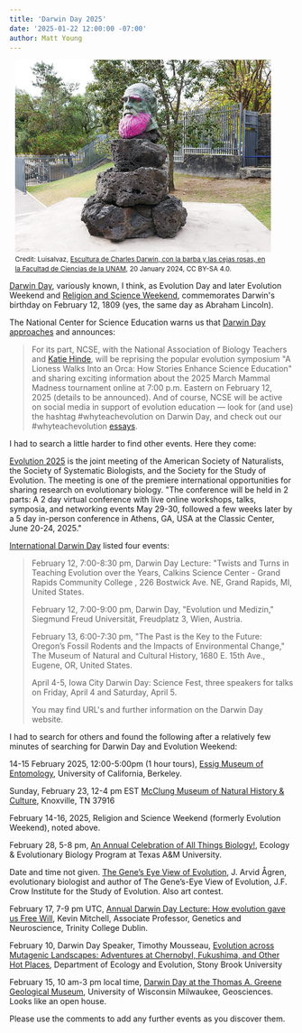 ```yaml
---
title: 'Darwin Day 2025'
date: '2025-01-22 12:00:00 -07:00'
author: Matt Young
---
```


<figure class="on-the-left-side" style="margin-top: 10px; margin-right: 40px; margin-bottom: 10px; margin-left: 10px;">
<img src="/uploads/2025/Escultura_de_Charles_Darwin.jpg" alt="Sculpture of Darwin."/>
<figcaption><small>Credit: Luisalvaz, <a href="https://commons.wikimedia.org/wiki/File:Escultura_de_Charles_Darwin_en_la_Facultad_de_Ciencias_de_la_UNAM_02.jpg">Escultura de Charles Darwin, con la barba y las cejas rosas, en la Facultad de Ciencias de la UNAM</a>, 20 January 2024, CC BY-SA 4.0.</small>
</figcaption>
</figure> 

<a href="https://en.wikipedia.org/wiki/Darwin_Day">Darwin Day</a>, variously known, I think, as Evolution Day and later Evolution Weekend and <a href="https://www.theclergyletterproject.org/rasweekend2025.html">Religion and Science Weekend</a>, commemorates Darwin's birthday on February 12, 1809 (yes, the same day as Abraham Lincoln). 

The National Center for Science Education warns us that <a href="https://ncse.ngo/darwin-day-2025-approaches">Darwin Day approaches</a> and announces:
<blockquote> For its part, NCSE, with the National Association of Biology Teachers and <a href="https://www.youtube.com/watch?v=8qNWW6NRfjE">Katie Hinde</a>, will be reprising the popular evolution symposium "A Lioness Walks Into an Orca: How Stories Enhance Science Education" and sharing exciting information about the 2025 March Mammal Madness tournament online at 7:00 p.m. Eastern on February 12, 2025 (details to be announced). And of course, NCSE will be active on social media in support of evolution education — look for (and use) the hashtag #whyteachevolution on Darwin Day, and check out our #whyteachevolution <a href="https://ncse.ngo/why-teach-evolution-2020">essays</a>. </blockquote>

I had to search a little harder to find other events.  Here they come:

<!--more-->

<a href="https://www.evolutionmeetings.org">Evolution 2025</a> is the joint meeting of the American Society of Naturalists, the Society of Systematic Biologists, and the Society for the Study of Evolution.  The meeting is one of the premiere international opportunities for sharing research on evolutionary biology. "The conference will be held in 2 parts:  A 2 day virtual conference with live online workshops, talks, symposia, and networking events May 29-30, followed a few weeks later by a 5 day in-person conference in Athens, GA, USA at the Classic Center, June 20-24, 2025."



<a href="https://darwinday.org/events/list/?tribe-bar-date=2025-02-01">International Darwin Day</a> listed four events:

<blockquote><p>February 12, 7:00-8:30 pm, Darwin Day Lecture: "Twists and Turns in Teaching Evolution over the Years, Calkins Science Center - Grand Rapids Community College , 226 Bostwick Ave. NE, Grand Rapids, MI, United States. </p>

<p>February 12, 7:00-9:00 pm, Darwin Day, "Evolution und Medizin," Siegmund Freud Universität, Freudplatz 3, Wien, Austria. </p>

<p>February 13, 6:00-7:30 pm, "The Past is the Key to the Future: Oregon’s Fossil Rodents and the Impacts of Environmental Change," The Museum of Natural and Cultural History, 1680 E. 15th Ave., Eugene, OR, United States. </p>

<p>April 4-5, Iowa City Darwin Day: Science Fest, three speakers for talks on Friday, April 4 and Saturday, April 5.</p>

<p>You may find URL's and further information on the Darwin Day website.</p>
</blockquote>

I had to search for others and found the following after a relatively few minutes of searching for Darwin Day and Evolution Weekend:

14-15 February 2025, 12:00-5:00pm (1 hour tours),  <a href="https://essig.berkeley.edu/events/darwin-day/">Essig Museum of Entomology</a>, University of California, Berkeley.

Sunday, February 23, 12-4 pm EST <a href="https://www.eventbrite.com/e/darwin-day-2025-celebration-at-the-mcclung-tickets-1154833872199">McClung Museum of Natural History & Culture</a>, Knoxville, TN 37916

February 14-16, 2025, Religion and Science Weekend (formerly Evolution Weekend), noted above. 

February 28, 5-8 pm, <a href="https://eeb.tamu.edu/darwin-day/darwin-day-2025/">An Annual Celebration of All Things Biology!</a>, Ecology & Evolutionary Biology Program at Texas A&M University.

Date and time not given. <a href="https://evolution.wisc.edu/darwin-day/">The Gene’s Eye View of Evolution</a>, J. Arvid Ågren, evolutionary biologist and author of The Gene’s-Eye View of Evolution, J.F. Crow Institute for the Study of Evolution. Also art contest.

February 17, 7-9 pm UTC, <a href="https://www.meetup.com/northern-ireland-humanists/events/303805213/">Annual Darwin Day Lecture: How evolution gave us Free Will</a>, Kevin Mitchell, Associate Professor, Genetics and Neuroscience, Trinity College Dublin.

February 10, Darwin Day Speaker, Timothy Mousseau, <a href="https://www.stonybrook.edu/commcms/ecoevo/_events/darwinday.php">Evolution across Mutagenic Landscapes: Adventures at Chernobyl, Fukushima, and Other Hot Places</a>, Department of Ecology and Evolution, Stony Brook University  

February 15, 10 am-3 pm local time, <a href="https://uwm.edu/geosciences/event/darwin-day-at-the-thomas-a-greene-geological-museum/">Darwin Day at the Thomas A. Greene Geological Museum</a>, University of Wisconsin Milwaukee, Geosciences. Looks like an open house.

Please use the comments to add any further events as you discover them.

